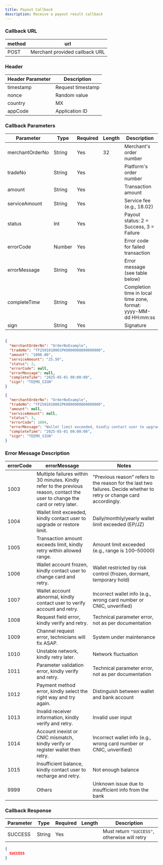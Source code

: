 ```yaml
---
title: Payout Callback
description: Receive a payout result callback
---
```



### Callback URL

| method | url                            |
| ------ | ------------------------------ |
| POST   | Merchant provided callback URL |

### Header

| Header Parameter | Description       |
| ---------------- |-------------------|
| timestamp        | Request timestamp |
| nonce            | Random value      |
| country          | MX                |
| appCode          | Application ID    |

### Callback Parameters


| Parameter       | Type   | Required | Length | Description                                                                           |
| --------------- | ------ | -------- | ------ | ------------------------------------------------------------------------------------- |
| merchantOrderNo | String | Yes      | 32     | Merchant's order number                                                               |
| tradeNo         | String | Yes      |        | Platform's order number                                                               |
| amount          | String | Yes      |        | Transaction amount                                                                    |
| serviceAmount   | String | Yes      |        | Service fee (e.g., 18.02)                                                             |
| status          | Int    | Yes      |        | Payout status: 2 = Success, 3 = Failure                                               |
| errorCode       | Number | Yes      |        | Error code for failed transaction                                                     |
| errorMessage    | String | Yes      |        | Error message (see table below)                                                       |
| completeTime    | String | Yes      |        | Completion time in local time zone, format: yyyy-MM-dd HH:mm:ss  |
| sign            | String | Yes      |        | Signature                                                                             |



```json title= Success Callback Example

{
  "merchantOrderNo": "OrderNoExample",
  "tradeNo": "TF2501010001PK0000000000000000",
  "amount": "1000.00",
  "serviceAmount": "25.50",
  "status": 2,
  "errorCode": null,
  "errorMessage": null,
  "completeTime": "2025-05-01 00:00:00",
  "sign": "TEEMO_SIGN"
}

```


```json title= Failure Callback Example
{
  "merchantOrderNo": "OrderNoExample",
  "tradeNo": "TF2501010001PK0000000000000000",
  "amount": null,
  "serviceAmount": null,
  "status": 3,
  "errorCode": 1004,
  "errorMessage": "Wallet limit exceeded, kindly contact user to upgrade or restore limit.",
  "completeTime": "2025-05-01 00:00:00",
  "sign": "TEEMO_SIGN"
}
```

### Error Message Description

| errorCode | errorMessage                                                                                                                  | Notes                                                                                                                 |
| --------- | ----------------------------------------------------------------------------------------------------------------------------- | --------------------------------------------------------------------------------------------------------------------- |
| 1003      | Multiple failures within 30 minutes. Kindly refer to the previous reason, contact the user to change the card or retry later. | "Previous reason" refers to the reason for the last two failures. Decide whether to retry or change card accordingly. |
| 1004      | Wallet limit exceeded, kindly contact user to upgrade or restore limit.                                                       | Daily/monthly/yearly wallet limit exceeded (EP/JZ)                                                                    |
| 1005      | Transaction amount exceeds limit, kindly retry within allowed range.                                                          | Amount limit exceeded (e.g., range is 100–50000)                                                                      |
| 1006      | Wallet account frozen, kindly contact user to change card and retry.                                                          | Wallet restricted by risk control (frozen, dormant, temporary hold)                                                   |
| 1007      | Wallet account abnormal, kindly contact user to verify account and retry.                                                     | Incorrect wallet info (e.g., wrong card number or CNIC, unverified)                                                   |
| 1008      | Request field error, kindly verify and retry.                                                                                 | Technical parameter error, not as per documentation                                                                   |
| 1009      | Channel request error, technicians will fix ASAP.                                                                             | System under maintenance                                                                                              |
| 1010      | Unstable network, kindly retry later.                                                                                         | Network fluctuation                                                                                                   |
| 1011      | Parameter validation error, kindly verify and retry.                                                                          | Technical parameter error, not as per documentation                                                                   |
| 1012      | Payment method error, kindly select the right way and try again.                                                              | Distinguish between wallet and bank account                                                                           |
| 1013      | Invalid receiver information, kindly verify and retry.                                                                        | Invalid user input                                                                                                    |
| 1014      | Account inexist or CNIC mismatch, kindly verify or register wallet then retry.                                                | Incorrect wallet info (e.g., wrong card number or CNIC, unverified)                                                   |
| 1015      | Insufficient balance, kindly contact user to recharge and retry.                                                              | Not enough balance                                                                                                    |
| 9999      | Others                                                                                                                        | Unknown issue due to insufficient info from the bank                                                                  |

### Callback Response

| Parameter | Type   | Required | Length | Description                                   |
| --------- | ------ | -------- | ------ | --------------------------------------------- |
| SUCCESS   | String | Yes      |        | Must return `"SUCCESS"`, otherwise will retry |

```json title= Callback Response
{
  SUCCESS
}
```